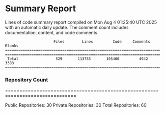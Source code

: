 # Summary Report
Lines of code summary report compiled on Mon Aug  4 01:25:40 UTC 2025 with an automatic daily update. The comment count includes documentation, content, and code comments.
```
                      Files        Lines         Code     Comments       Blanks
===============================================================================
===============================================================================
 Total                 529       113785       105460         4942         3383
===============================================================================
```

### Repository Count
===============================================================================

Public Repositories: 30
Private Repositories: 30
Total Repositories: 60


